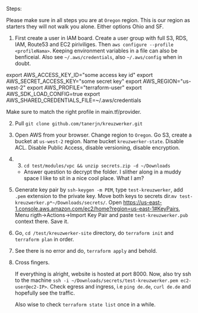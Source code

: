 Steps: 

Please make sure in all steps you are at `Oregon` region. This is our region as starters they will not walk you alone. Either options Ohio and SF.

1. First create a user <terraform-user> in IAM board. Create a user group <terraform> with full S3, RDS, IAM, Route53 and EC2 piriviliges. Then `aws configure --profile <profileNama>`.  Keeping environment variables in a file can also be benficeial. Also see `~/.aws/credentials`, also `~/.aws/config` when in doubt. 

export AWS_ACCESS_KEY_ID="some access key id"
export AWS_SECRET_ACCESS_KEY="some secret key"
export AWS_REGION="us-west-2"
export AWS_PROFILE="terraform-user"
export AWS_SDK_LOAD_CONFIG=true
export AWS_SHARED_CREDENTIALS_FILE=~/.aws/credentials

Make sure to match the right profile in main.tf/provider.   

2. Pull `git clone github.com/tanerjn/kreuzwerker.git`

3. Open AWS from your browser. Change region to `Oregon`. Go S3, create a bucket at `us-west-2` region. 
   Name bucket `kreuzwerker-state`. Disable ACL.
   Disable Public Access, disable versioning, disable encryption.

4. 3. `cd test/modules/vpc && unzip secrets.zip -d ~/Downloads`

    - Answer question to decrypt the folder. I slither along in a muddy space I like to sit in a nice cool place. What I am?

4. Generate key pair by `ssh-keygen -m PEM`, type `test-kreuzwerker`, add `.pem` extension to the private key. Move both keys to secrets dir.`mv test-kreuzwerker.p*~/Downloads/secrets/`. Open https://us-east-1.console.aws.amazon.com/ec2/home?region=us-east-1#KeyPairs, Menu rigth->Actions->Import Key Pair and paste `test-kreuzwerker.pub` context there. Save it.

5. Go, `cd /test/kreuzwerker-site` directory, do `terraform init` and  `terraform plan` in order.

6. See there is no error and do, `terraform apply` and behold. 

7. Cross fingers. 
    
    If everything is alright, website is hosted at port 8000. Now, also try ssh to the machine `ssh -i ~/Downloads/secrets/test-kreuzwerker.pem ec2-user@ec2-IP>`. 
    Check egress and ingress, i.e `ping de.de`, `curl de.de` and hopefully see the traffic. 

    Also wise to check `terraform state list` once in a while.



